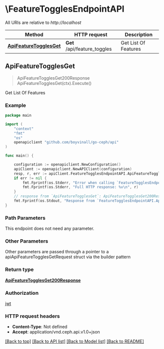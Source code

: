 # \FeatureTogglesEndpointAPI

All URIs are relative to *http://localhost*

Method | HTTP request | Description
------------- | ------------- | -------------
[**ApiFeatureTogglesGet**](FeatureTogglesEndpointAPI.md#ApiFeatureTogglesGet) | **Get** /api/feature_toggles | Get List Of Features



## ApiFeatureTogglesGet

> ApiFeatureTogglesGet200Response ApiFeatureTogglesGet(ctx).Execute()

Get List Of Features

### Example

```go
package main

import (
	"context"
	"fmt"
	"os"
	openapiclient "github.com/boyvinall/go-ceph/api"
)

func main() {

	configuration := openapiclient.NewConfiguration()
	apiClient := openapiclient.NewAPIClient(configuration)
	resp, r, err := apiClient.FeatureTogglesEndpointAPI.ApiFeatureTogglesGet(context.Background()).Execute()
	if err != nil {
		fmt.Fprintf(os.Stderr, "Error when calling `FeatureTogglesEndpointAPI.ApiFeatureTogglesGet``: %v\n", err)
		fmt.Fprintf(os.Stderr, "Full HTTP response: %v\n", r)
	}
	// response from `ApiFeatureTogglesGet`: ApiFeatureTogglesGet200Response
	fmt.Fprintf(os.Stdout, "Response from `FeatureTogglesEndpointAPI.ApiFeatureTogglesGet`: %v\n", resp)
}
```

### Path Parameters

This endpoint does not need any parameter.

### Other Parameters

Other parameters are passed through a pointer to a apiApiFeatureTogglesGetRequest struct via the builder pattern


### Return type

[**ApiFeatureTogglesGet200Response**](ApiFeatureTogglesGet200Response.md)

### Authorization

[jwt](../README.md#jwt)

### HTTP request headers

- **Content-Type**: Not defined
- **Accept**: application/vnd.ceph.api.v1.0+json

[[Back to top]](#) [[Back to API list]](../README.md#documentation-for-api-endpoints)
[[Back to Model list]](../README.md#documentation-for-models)
[[Back to README]](../README.md)

